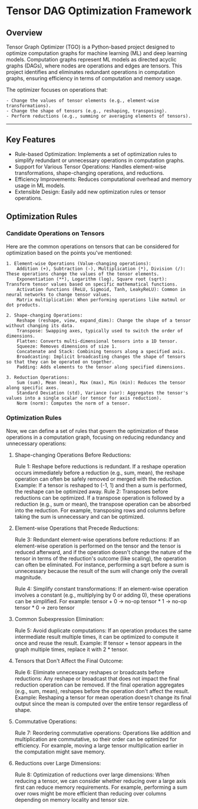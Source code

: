 # Tensor DAG Optimization Framework

## Overview

Tensor Graph Optimizer (TGO) is a Python-based project designed to optimize computation graphs for machine learning (ML) and deep learning models. Computation graphs represent ML models as directed acyclic graphs (DAGs), where nodes are operations and edges are tensors. This project identifies and eliminates redundant operations in computation graphs, ensuring efficiency in terms of computation and memory usage.

The optimizer focuses on operations that:

    - Change the values of tensor elements (e.g., element-wise transformations).
    - Change the shape of tensors (e.g., reshaping, transposing).
    - Perform reductions (e.g., summing or averaging elements of tensors).

---


## Key Features
- Rule-based Optimization: Implements a set of optimization rules to simplify redundant or unnecessary operations in computation graphs.
- Support for Various Tensor Operations: Handles element-wise transformations, shape-changing operations, and reductions.
- Efficiency Improvements: Reduces computational overhead and memory usage in ML models.
- Extensible Design: Easily add new optimization rules or tensor operations.


## Optimization Rules

### Candidate Operations on Tensors

Here are the common operations on tensors that can be considered for optimization based on the points you've mentioned:

    1. Element-wise Operations (Value-changing operations):
        Addition (+), Subtraction (-), Multiplication (*), Division (/): These operations change the values of the tensor elements.
        Exponentiation (**), Logarithm (log), Square root (sqrt): Transform tensor values based on specific mathematical functions.
        Activation functions (ReLU, Sigmoid, Tanh, LeakyReLU): Common in neural networks to change tensor values.
        Matrix multiplication: When performing operations like matmul or dot products.

    2. Shape-changing Operations:
        Reshape (reshape, view, expand_dims): Change the shape of a tensor without changing its data.
        Transpose: Swapping axes, typically used to switch the order of dimensions.
        Flatten: Converts multi-dimensional tensors into a 1D tensor.
        Squeeze: Removes dimensions of size 1.
        Concatenate and Stack: Combining tensors along a specified axis.
        Broadcasting: Implicit broadcasting changes the shape of tensors so that they can be operated on together.
        Padding: Adds elements to the tensor along specified dimensions.

    3. Reduction Operations:
        Sum (sum), Mean (mean), Max (max), Min (min): Reduces the tensor along specific axes.
        Standard Deviation (std), Variance (var): Aggregates the tensor's values into a single scalar (or tensor for axis reduction).
        Norm (norm): Computes the norm of a tensor.

### Optimization Rules

Now, we can define a set of rules that govern the optimization of these operations in a computation graph, focusing on reducing redundancy and unnecessary operations:

1. Shape-changing Operations Before Reductions:

    Rule 1: Reshape before reductions is redundant. If a reshape operation occurs immediately before a reduction (e.g., sum, mean), the reshape operation can often be safely removed or merged with the reduction.
        Example: If a tensor is reshaped to (-1, 1) and then a sum is performed, the reshape can be optimized away.
    Rule 2: Transposes before reductions can be optimized. If a transpose operation is followed by a reduction (e.g., sum or mean), the transpose operation can be absorbed into the reduction. For example, transposing rows and columns before taking the sum is unnecessary and can be optimized.

2. Element-wise Operations that Precede Reductions:

    Rule 3: Redundant element-wise operations before reductions: If an element-wise operation is performed on the tensor and the tensor is reduced afterward, and if the operation doesn't change the nature of the tensor in terms of the reduction's outcome (like scaling), the operation can often be eliminated. For instance, performing a sqrt before a sum is unnecessary because the result of the sum will change only the overall magnitude.

    Rule 4: Simplify constant transformations: If an element-wise operation involves a constant (e.g., multiplying by 0 or adding 0), these operations can be simplified. For example:
        tensor + 0 → no-op
        tensor * 1 → no-op
        tensor * 0 → zero tensor

3. Common Subexpression Elimination:

    Rule 5: Avoid duplicate computations: If an operation produces the same intermediate result multiple times, it can be optimized to compute it once and reuse the result.
        Example: If tensor + tensor appears in the graph multiple times, replace it with 2 * tensor.

4. Tensors that Don't Affect the Final Outcome:

    Rule 6: Eliminate unnecessary reshapes or broadcasts before reductions: Any reshape or broadcast that does not impact the final reduction operation can be removed. If the final operation aggregates (e.g., sum, mean), reshapes before the operation don't affect the result.
        Example: Reshaping a tensor for mean operation doesn't change its final output since the mean is computed over the entire tensor regardless of shape.

5. Commutative Operations:

    Rule 7: Reordering commutative operations: Operations like addition and multiplication are commutative, so their order can be optimized for efficiency. For example, moving a large tensor multiplication earlier in the computation might save memory.

6. Reductions over Large Dimensions:

    Rule 8: Optimization of reductions over large dimensions: When reducing a tensor, we can consider whether reducing over a large axis first can reduce memory requirements. For example, performing a sum over rows might be more efficient than reducing over columns depending on memory locality and tensor size.



